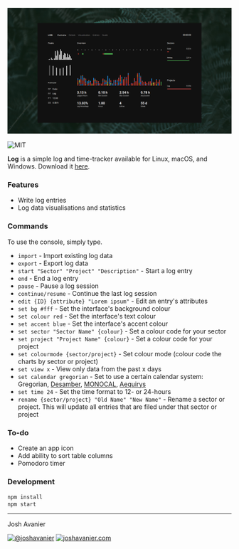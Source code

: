 ![Screenshot](img/screenshot.png)

![MIT](https://joshavanier.github.io/badges/svg/mit.svg)

**Log** is a simple log and time-tracker available for Linux, macOS, and Windows. Download it [here](https://joshavanier.itch.io/log).

### Features

- Write log entries
- Log data visualisations and statistics

### Commands
To use the console, simply type.

- `import` - Import existing log data
- `export` - Export log data
- `start "Sector" "Project" "Description"` - Start a log entry
- `end` - End a log entry
- `pause` - Pause a log session
- `continue/resume` - Continue the last log session
- `edit {ID} {attribute} "Lorem ipsum"` - Edit an entry's attributes
- `set bg #fff` - Set the interface's background colour
- `set colour red` - Set the interface's text colour
- `set accent blue` - Set the interface's accent colour
- `set sector "Sector Name" {colour}` - Set a colour code for your sector
- `set project "Project Name" {colour}` - Set a colour code for your project
- `set colourmode {sector/project}` - Set colour mode (colour code the charts by sector or project)
- `set view x` - View only data from the past x days
- `set calendar gregorian` - Set to use a certain calendar system: Gregorian, [Desamber](http://wiki.xxiivv.com/#Desamber), [MONOCAL](https://monochromatic.co/writing/monocal-20), [Aequirys](https://joshavanier.github.io/aequirys)
- `set time 24` - Set the time format to 12- or 24-hours
-  `rename {sector/project} "Old Name" "New Name"` - Rename a sector or project. This will update all entries that are filed under that sector or project

### To-do
- Create an app icon
- Add ability to sort table columns
- Pomodoro timer

### Development

```
npm install
npm start
```

---

Josh Avanier

[![@joshavanier](https://joshavanier.github.io/badges/svg/twitter.svg)](https://twitter.com/joshavanier) [![joshavanier.com](https://joshavanier.github.io/badges/svg/website.svg)](https://joshavanier.com)
